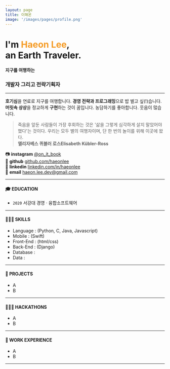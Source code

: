 ```yaml
---
layout: page
title: 이해온
image: '/images/pages/profile.png'
---
```


# I'm <span style="color:#f59b25">Haeon Lee</span>, <br/> an Earth Traveler.

#### 지구를 여행하는 
### 개발자 그리고 전략기획자

---

**호기심**을 연료로 지구를 여행합니다. **경영 전략과 프로그래밍**으로 밥 벌고 싶(!)습니다. **머릿속 상상**을 정교하게 **구현**하는 것이 꿈입니다. 농담하기를 좋아합니다. 웃음이 많습니다. 

> 죽음을 앞둔 사람들이 가장 후회하는 것은 '삶을 그렇게 심각하게 살지 말았어야 했다'는 것이다.
우리는 모두 별의 여행자이며, 단 한 번의 놀이를 위해 이곳에 왔다. <br/> 
**엘리자베스 퀴블러 로스Elisabeth Kübler-Ross**

📷 **instagram** [@on_it_book](https://www.instagram.com/on_it_book) <br/>
🌿 **github** [github.com/haeonlee](https://github.com/haeonlee) <br/>
🔗 **linkedin** [linkedin.com/in/haeonlee](https://www.linkedin.com/in/haeonlee/) <br/>
📮 **email** haeon.lee.dev@gmail.com

---

#### 🎓 **EDUCATION** 
- `2020` 서강대 경영 · 융합소프트웨어

---

#### 👩🏻‍💻 **SKILLS** 
- Language : (Python, C, Java, Javascript)
- Mobile : (Swift)
- Front-End : (html/css)
- Back-End : (Django)
- Database :
- Data :

---

#### 📑 **PROJECTS** 
- A
- B

---

#### 🏃🏻‍♀️ **HACKATHONS** 
- A
- B

---

#### 🏢 **WORK EXPERIENCE** 
- A
- B

---